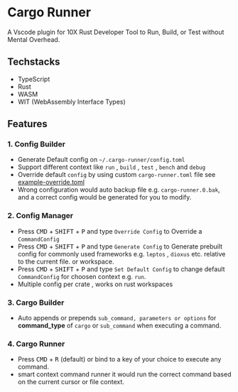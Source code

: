 # Cargo Runner

A Vscode plugin for 10X Rust Developer Tool to Run, Build, or Test without Mental Overhead.

## Techstacks

- TypeScript
- Rust
- WASM
- WIT (WebAssembly Interface Types)


## Features

### 1. Config Builder

- Generate Default config on `~/.cargo-runner/config.toml`
- Support different context like `run` , `build` , `test` , `bench` and `debug`
- Override default `config` by using custom `cargo-runner.toml` file see [example-override.toml](./example-override.toml)
- Wrong configuration would auto backup file e.g. `cargo-runner.0.bak`, and a correct config would be generated for you to modify.

### 2. Config Manager

- Press <kbd>CMD</kbd> + <kbd>SHIFT</kbd> + <kbd>P</kbd> and type `Override Config`  to Override a `CommandConfig`
- Press <kbd>CMD</kbd> + <kbd>SHIFT</kbd> + <kbd>P</kbd> and type `Generate Config` to  Generate prebuilt config for commonly used frameworks e.g. `leptos` , `dioxus` etc. relative to the current file. or workspace.
- Press <kbd>CMD</kbd> + <kbd>SHIFT</kbd> + <kbd>P</kbd> and type `Set Default Config` to change default `CommandConfig` for choosen context e.g. `run`.
- Multiple config per crate , works on rust workspaces

### 3. Cargo Builder

- Auto appends or prepends `sub_command, parameters or options` for **command_type** of `cargo` or `sub_command` when executing a command.

### 4. Cargo Runner

- Press <kbd>CMD</kbd> + <kbd>R</kbd> (default) or bind to a key of your choice to execute any command.
- smart context command runner it would run the correct command based on the current cursor or file context.
